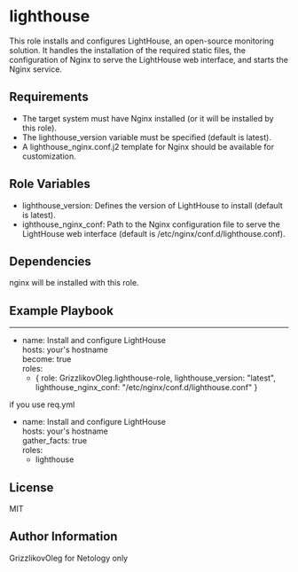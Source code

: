 lighthouse
=========

This role installs and configures LightHouse, an open-source monitoring solution. It handles the installation of the required static files, the configuration of Nginx to serve the LightHouse web interface, and starts the Nginx service.

Requirements
------------

- The target system must have Nginx installed (or it will be installed by this role).
- The lighthouse_version variable must be specified (default is latest).
- A lighthouse_nginx.conf.j2 template for Nginx should be available for customization.

Role Variables
--------------

- lighthouse_version: Defines the version of LightHouse to install (default is latest).
- ighthouse_nginx_conf: Path to the Nginx configuration file to serve the LightHouse web interface (default is /etc/nginx/conf.d/lighthouse.conf).

Dependencies
------------

nginx will be installed with this role.

Example Playbook
----------------

---
- name: Install and configure LightHouse  
  hosts: your's hostname  
  become: true  
  roles:  
    - { role: GrizzlikovOleg.lighthouse-role, lighthouse_version: "latest", lighthouse_nginx_conf: "/etc/nginx/conf.d/lighthouse.conf" }

if you use req.yml

- name: Install and configure LightHouse  
  hosts: your's hostname  
  gather_facts: true  
  roles:  
    - lighthouse  

License
-------

MIT

Author Information
------------------

GrizzlikovOleg for Netology only
